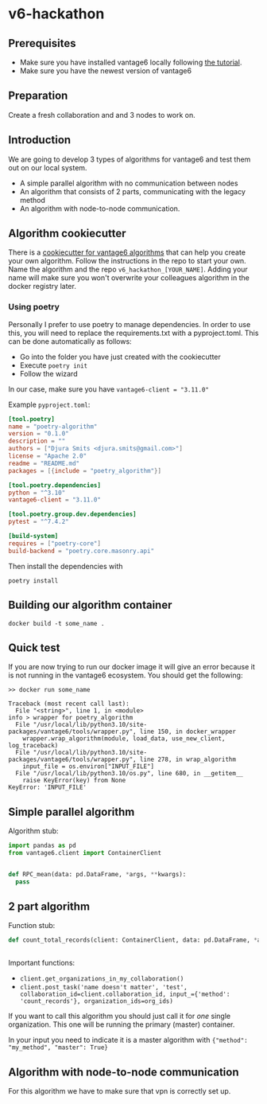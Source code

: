 # v6-hackathon

## Prerequisites
- Make sure you have installed vantage6 locally following [the tutorial](https://github.com/CARRIER-project/vantage6-local-setup).
- Make sure you have the newest version of vantage6

## Preparation
Create a fresh collaboration and and 3 nodes to work on.

## Introduction
We are going to develop 3 types of algorithms for vantage6 and test them out on our local system.
- A simple parallel algorithm with no communication between nodes
- An algorithm that consists of 2 parts, communicating with the legacy method
- An algorithm with node-to-node communication.

## Algorithm cookiecutter
There is a [cookiecutter for vantage6 algorithms](https://github.com/vantage6/cookiecutter_algorithm_python) that can help you create your own algorithm.
Follow the instructions in the repo to start your own. Name the algorithm and the repo `v6_hackathon_[YOUR_NAME]`. Adding your name will make sure you won't overwrite your colleagues algorithm in the docker registry later.

### Using poetry
Personally I prefer to use poetry to manage dependencies. In order to use this, you will need to replace the requirements.txt with a pyproject.toml.
This can be done automatically as follows:
- Go into the folder you have just created with the cookiecutter
- Execute `poetry init`
- Follow the wizard

In our case, make sure you have `vantage6-client = "3.11.0"`

Example `pyproject.toml`:
```toml
[tool.poetry]
name = "poetry-algorithm"
version = "0.1.0"
description = ""
authors = ["Djura Smits <djura.smits@gmail.com>"]
license = "Apache 2.0"
readme = "README.md"
packages = [{include = "poetry_algorithm"}]

[tool.poetry.dependencies]
python = "^3.10"                                                                                                                                                                            
vantage6-client = "3.11.0"

[tool.poetry.group.dev.dependencies]
pytest = "^7.4.2"

[build-system]
requires = ["poetry-core"]
build-backend = "poetry.core.masonry.api"
```

Then install the dependencies with
```shell
poetry install
```

## Building our algorithm container
```shell
docker build -t some_name .
```

## Quick test
If you are now trying to run our docker image it will give an error because it is not running in the vantage6 ecosystem. You should get the following:
```shell
>> docker run some_name

Traceback (most recent call last):
  File "<string>", line 1, in <module>
info > wrapper for poetry_algorithm
  File "/usr/local/lib/python3.10/site-packages/vantage6/tools/wrapper.py", line 150, in docker_wrapper
    wrapper.wrap_algorithm(module, load_data, use_new_client, log_traceback)
  File "/usr/local/lib/python3.10/site-packages/vantage6/tools/wrapper.py", line 278, in wrap_algorithm
    input_file = os.environ["INPUT_FILE"]
  File "/usr/local/lib/python3.10/os.py", line 680, in __getitem__
    raise KeyError(key) from None
KeyError: 'INPUT_FILE'

```


## Simple parallel algorithm

Algorithm stub:


```python
import pandas as pd
from vantage6.client import ContainerClient


def RPC_mean(data: pd.DataFrame, *args, **kwargs):
  pass

```

## 2 part algorithm
Function stub:
```python
def count_total_records(client: ContainerClient, data: pd.DataFrame, *args, **kwargs)
  
```
Important functions:
- `client.get_organizations_in_my_collaboration()`
- `client.post_task('name doesn't matter', 'test', collaboration_id=client.collaboration_id,
                            input_={'method': 'count_records'}, organization_ids=org_ids)`

If you want to call this algorithm you should just call it for _one_ single organization. This one will be running the primary (master) container.

In your input you need to indicate it is a master algorithm with `{"method": "my_method", "master": True}`

## Algorithm with node-to-node communication
For this algorithm we have to make sure that vpn is correctly set up.
